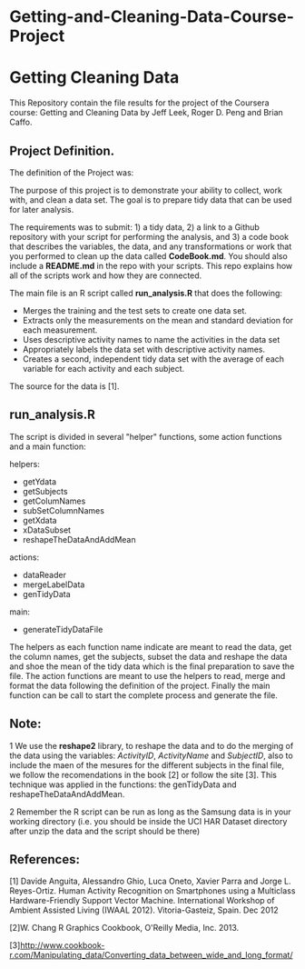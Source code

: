 # Getting-and-Cleaning-Data-Course-Project
Getting Cleaning Data
=====================

  This Repository contain the file results for the project of the Coursera course: Getting and Cleaning Data
by Jeff Leek, Roger D. Peng and Brian Caffo.

Project Definition.
-------------------
  
  The definition of the Project was:

  The purpose of this project is to demonstrate your ability to collect, work with, and clean a data set. The goal is to prepare tidy data that can be used for later analysis. 
  
  The requirements was to submit: 1) a tidy data, 2) a link to a Github repository with your script for performing the analysis, and 3) a code book that describes the variables, the data, and any transformations or work that you performed to clean up the data called **CodeBook.md**. You should also include a **README.md** in the repo with your scripts. This repo explains how all of the scripts work and how they are connected.
  
  The main file is an R script called **run_analysis.R** that does the following: 
  - Merges the training and the test sets to create one data set.
  - Extracts only the measurements on the mean and standard deviation for each measurement. 
  - Uses descriptive activity names to name the activities in the data set
  - Appropriately labels the data set with descriptive activity names. 
  - Creates a second, independent tidy data set with the average of each variable for each activity and each     subject. 
  
  The source for the data is [1].
  
run_analysis.R
---------------

  The script is divided in several "helper" functions, some action functions and a main function:
  
helpers:
  - getYdata
  - getSubjects
  - getColumNames
  - subSetColumnNames
  - getXdata
  - xDataSubset
  - reshapeTheDataAndAddMean

actions:
   - dataReader
   - mergeLabelData
   - genTidyData

main:
   - generateTidyDataFile
   
   The helpers as each function name indicate are meant to read the data, get the column names, get the subjects, subset the data and reshape the data and shoe the mean of the tidy data which is the final preparation to save the file. The action functions are meant to use the helpers to read, merge and format the data following the definition of the project. Finally the main function can be call to start the complete process and generate the file.
   
   
   
Note:
-----
  1 We use the **reshape2** library, to reshape the data and to do the merging of the data using the variables: *ActivityID*, *ActivityName* and *SubjectID*, also to include the maen of the mesures for the different subjects in the final file, we follow the recomendations in the book [2] or follow the site [3]. This technique was applied in the functions: the genTidyData and reshapeTheDataAndAddMean.
   
  2 Remember the R script can be run as long as the Samsung data is in your working directory (i.e. you should be inside the UCI HAR Dataset directory after unzip the data and the script should be there)

References:
----------
[1] Davide Anguita, Alessandro Ghio, Luca Oneto, Xavier Parra and Jorge L. Reyes-Ortiz. Human Activity Recognition on Smartphones using a Multiclass Hardware-Friendly Support Vector Machine. International Workshop of Ambient Assisted Living (IWAAL 2012). Vitoria-Gasteiz, Spain. Dec 2012

[2]W. Chang R Graphics Cookbook, O'Reilly Media, Inc. 2013.

[3]http://www.cookbook-r.com/Manipulating_data/Converting_data_between_wide_and_long_format/
